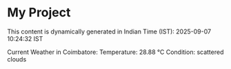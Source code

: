 # My Project

This content is dynamically generated in Indian Time (IST): 2025-09-07 10:24:32 IST


Current Weather in Coimbatore:
Temperature: 28.88 °C
Condition: scattered clouds

